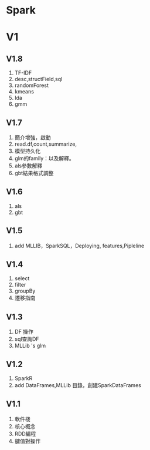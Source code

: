 # Spark 

# V1

## V1.8
1. TF-IDF
2. desc,structField,sql
3. randomForest
4. kmeans
5. lda
6. gmm

## V1.7
1. 簡介增強，啟動
2. read.df,count,summarize,
3. 模型持久化
4. glm的family：以及解釋。
5. als參數解釋
6. gbt結果格式調整


## V1.6 
1. als
2. gbt

## V1.5
1. add MLLIB，SparkSQL，Deploying, features,Pipleline

## V1.4
1. select
2. filter
3. groupBy
4. 遷移指南

## V1.3
1. DF 操作
2. sql查詢DF
3. MLLib 's glm

## V1.2
1. SparkR
2. add DataFrames,MLLib 目錄，創建SparkDataFrames

## V1.1

1. 軟件棧
2. 核心概念
3. RDD編程
4. 鍵值對操作
